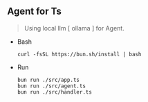 ## Agent for Ts

> Using local llm [ ollama ] for Agent.

+ Bash
    ```shell
    curl -fsSL https://bun.sh/install | bash
    ```

+ Run
    ```shell
    bun run ./src/app.ts
    bun run ./src/agent.ts
    bun run ./src/handler.ts
    ```
